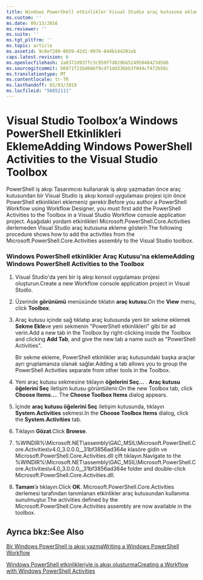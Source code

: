 ```yaml
---
title: Windows PowerShell etkinlikler Visual Studio araç kutusuna ekleme | Microsoft Docs
ms.custom: ''
ms.date: 09/13/2016
ms.reviewer: ''
ms.suite: ''
ms.tgt_pltfrm: ''
ms.topic: article
ms.assetid: 9c8ef289-0659-42d1-9976-044b144201eb
caps.latest.revision: 6
ms.openlocfilehash: 2a8372d937fc3c959f7d829bb52495048423d506
ms.sourcegitcommit: b6871f21bd666f9cd71dd336bb3f844cf472b56c
ms.translationtype: MT
ms.contentlocale: tr-TR
ms.lasthandoff: 02/03/2019
ms.locfileid: "56852111"
---
```

# <a name="adding-windows-powershell-activities-to-the-visual-studio-toolbox"></a><span data-ttu-id="1da82-102">Visual Studio Toolbox’a Windows PowerShell Etkinlikleri Ekleme</span><span class="sxs-lookup"><span data-stu-id="1da82-102">Adding Windows PowerShell Activities to the Visual Studio Toolbox</span></span>

<span data-ttu-id="1da82-103">PowerShell iş akışı Tasarımcısı kullanarak iş akışı yazmadan önce araç kutusundan bir Visual Studio iş akışı konsol uygulaması projesi için önce PowerShell etkinlikleri eklemeniz gerekir.</span><span class="sxs-lookup"><span data-stu-id="1da82-103">Before you author a PowerShell Workflow using Workflow Designer, you must first add the PowerShell Activities to the Toolbox in a Visual Studio Workflow console application project.</span></span> <span data-ttu-id="1da82-104">Aşağıdaki yordam etkinlikleri Microsoft.PowerShell.Core.Activities derlemeden Visual Studio araç kutusuna ekleme gösterir.</span><span class="sxs-lookup"><span data-stu-id="1da82-104">The following procedure shows how to add the activities from the Microsoft.PowerShell.Core.Activities assembly to the Visual Studio toolbox.</span></span>

### <a name="adding-windows-powershell-activities-to-the-toolbox"></a><span data-ttu-id="1da82-105">Windows PowerShell etkinlikler Araç Kutusu'na ekleme</span><span class="sxs-lookup"><span data-stu-id="1da82-105">Adding Windows PowerShell Activities to the Toolbox</span></span>

1. <span data-ttu-id="1da82-106">Visual Studio'da yeni bir iş akışı konsol uygulaması projesi oluşturun.</span><span class="sxs-lookup"><span data-stu-id="1da82-106">Create a new Workflow console application project in Visual Studio.</span></span>

2. <span data-ttu-id="1da82-107">Üzerinde **görünümü** menüsünde tıklatın **araç kutusu**.</span><span class="sxs-lookup"><span data-stu-id="1da82-107">On the **View** menu, click **Toolbox**.</span></span>

3. <span data-ttu-id="1da82-108">Araç kutusu içinde sağ tıklatıp araç kutusunda yeni bir sekme eklemek **Sekme Ekle**ve yeni sekmenin "PowerShell etkinlikleri" gibi bir ad verin.</span><span class="sxs-lookup"><span data-stu-id="1da82-108">Add a new tab in the Toolbox by right-clicking inside the Toolbox and clicking **Add Tab**, and give the new tab a name such as "PowerShell Activities".</span></span>

   <span data-ttu-id="1da82-109">Bir sekme ekleme, PowerShell etkinlikler araç kutusundaki başka araçlar ayrı gruplamanıza olanak sağlar.</span><span class="sxs-lookup"><span data-stu-id="1da82-109">Adding a tab allows you to group the PowerShell Activities separate from other tools in the Toolbox.</span></span>

4. <span data-ttu-id="1da82-110">Yeni araç kutusu sekmesine tıklayın **öğelerini Seç...** . **Araç kutusu öğelerini Seç** iletişim kutusu görüntülenir.</span><span class="sxs-lookup"><span data-stu-id="1da82-110">On the new Toolbox tab, click **Choose Items...**. The **Choose Toolbox Items** dialog appears.</span></span>

5. <span data-ttu-id="1da82-111">İçinde **araç kutusu öğelerini Seç** iletişim kutusunda, tıklayın **System.Activities** sekmesi.</span><span class="sxs-lookup"><span data-stu-id="1da82-111">In the **Choose Toolbox Items** dialog, click the **System.Activities** tab.</span></span>

6. <span data-ttu-id="1da82-112">Tıklayın **Gözat**.</span><span class="sxs-lookup"><span data-stu-id="1da82-112">Click **Browse**.</span></span>

7. <span data-ttu-id="1da82-113">%WINDIR%\Microsoft.NET\assembly\GAC_MSIL\Microsoft.PowerShell.Core.Activities\v4.0_3.0.0.0__31bf3856ad364e klasöre gidin ve Microsoft.PowerShell.Core.Activities.dll çift tıklayın.</span><span class="sxs-lookup"><span data-stu-id="1da82-113">Navigate to the %WINDIR%\Microsoft.NET\assembly\GAC_MSIL\Microsoft.PowerShell.Core.Activities\v4.0_3.0.0.0__31bf3856ad364e folder and double-click Microsoft.PowerShell.Core.Activities.dll.</span></span>

8. <span data-ttu-id="1da82-114">**Tamam**’a tıklayın.</span><span class="sxs-lookup"><span data-stu-id="1da82-114">Click **OK**.</span></span> <span data-ttu-id="1da82-115">Microsoft.PowerShell.Core.Activities derlemesi tarafından tanımlanan etkinlikler araç kutusundan kullanıma sunulmuştur.</span><span class="sxs-lookup"><span data-stu-id="1da82-115">The activities defined by the Microsoft.PowerShell.Core.Activities assembly are now available in the toolbox.</span></span>

## <a name="see-also"></a><span data-ttu-id="1da82-116">Ayrıca bkz:</span><span class="sxs-lookup"><span data-stu-id="1da82-116">See Also</span></span>

[<span data-ttu-id="1da82-117">Bir Windows PowerShell iş akışı yazma</span><span class="sxs-lookup"><span data-stu-id="1da82-117">Writing a Windows PowerShell Workflow</span></span>](./writing-a-windows-powershell-workflow.md)

[<span data-ttu-id="1da82-118">Windows PowerShell etkinlikleriyle iş akışı oluşturma</span><span class="sxs-lookup"><span data-stu-id="1da82-118">Creating a Workflow with Windows PowerShell Activities</span></span>](./creating-a-workflow-with-windows-powershell-activities.md)